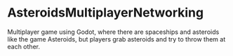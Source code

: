 # AsteroidsMultiplayerNetworking
Multiplayer game using Godot, where there are spaceships and asteroids like the game Asteroids, but players grab asteroids and try to throw them at each other.

